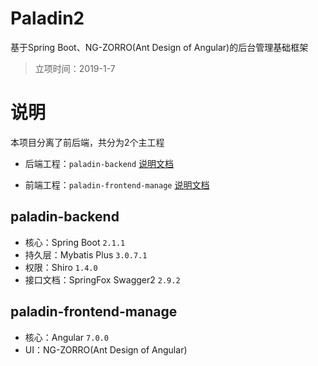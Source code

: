 # Paladin2

基于Spring Boot、NG-ZORRO(Ant Design of Angular)的后台管理基础框架

> 立项时间：2019-1-7


# 说明

本项目分离了前后端，共分为2个主工程

- 后端工程：`paladin-backend` [说明文档](paladin2-backend/README.md)

- 前端工程：`paladin-frontend-manage` [说明文档](paladin2-frontend-manage/README.md)

## paladin-backend

- 核心：Spring Boot `2.1.1`
- 持久层：Mybatis Plus `3.0.7.1`
- 权限：Shiro `1.4.0`
- 接口文档：SpringFox Swagger2 `2.9.2`

## paladin-frontend-manage

- 核心：Angular `7.0.0`
- UI：NG-ZORRO(Ant Design of Angular)

